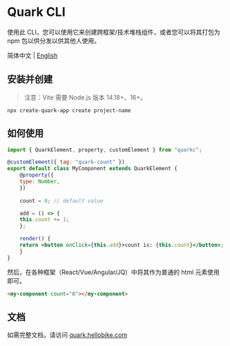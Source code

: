 # Quark CLI

使用此 CLI，您可以使用它来创建跨框架/技术堆栈组件，或者您可以将其打包为 npm 包以供分发以供其他人使用。

简体中文 | [English](./README.en-US.md)

## 安装并创建

> 注意：Vite 需要 Node.js 版本 14.18+、16+。

```
npx create-quark-app create project-name
```

## 如何使用

```jsx
import { QuarkElement, property, customElement } from "quarkc";

@customElement({ tag: "quark-count" })
export default class MyComponent extends QuarkElement {
    @property({
	type: Number,
    })
    
    count = 0; // default value

    add = () => {
	this.count += 1;
    };

    render() {
	return <button onClick={this.add}>count is: {this.count}</button>;
    }
}
```

然后，在各种框架（React/Vue/Angular/JQ）中将其作为普通的 html 元素使用即可。

```html
<my-component count="0"></my-component>
```

## 文档

如需完整文档，请访问 [quark.hellobike.com](https://quark.hellobike.com)
